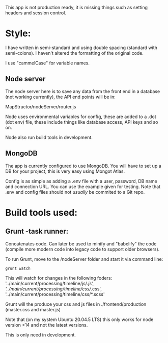 This app is not production ready, it is missing things such as setting headers and session control. 

# Style: 
I have written in semi-standard and using double spacing (standard with semi-colons). I haven't altered the formatting of the original code. 

I use "cammelCase" for variable names. 

## Node server 
The node server here is to save any data from the front end in a database (not working currently), the API end points will be in: 

MapStructor/nodeServer/router.js

Node uses environmental variables for config, these are added to a 
.dot (dot env) file, these include things like database access, API
keys and so on. 

Node also run build tools in development. 

## MongoDB
The app is currently configured to use MongoDB. You will have to set up
a DB for your project, this is very easy using Mongot Atlas. 

Config is as simple as adding a .env file with a user, password, DB name and connection URL. 
You can use the example given for testing. Note that .env and config files should not *usually* 
be commited to a Git repo. 

# Build tools used: 
## Grunt -task runner: 
Concatenates code. Can later be used to minify and "babelify" the code (compile more modern code into legacy code to support older browsers).

To run Grunt, move to the /nodeServer folder and start it via command line: 

`grunt watch`

This will watch for changes in the following foders: 
'../main/current/processing/timeline/js/*.js',
'../main/current/processing/timeline/css/*.css',
'../main/current/processing/timeline/css/*.scss'

Grunt will the produce your css and js files in ./frontend/production (master.css and master.js)

Note that (on my system Ubuntu 20.04.5 LTS) this only works for node version <14 and not the
latest versions. 

This is only need in development. 
